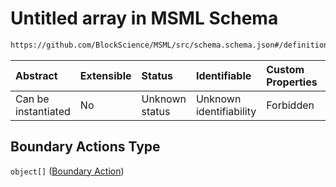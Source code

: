 # Untitled array in MSML Schema

```txt
https://github.com/BlockScience/MSML/src/schema.schema.json#/definitions/MSMLSpec/properties/Boundary Actions
```



| Abstract            | Extensible | Status         | Identifiable            | Custom Properties | Additional Properties | Access Restrictions | Defined In                                                                                    |
| :------------------ | :--------- | :------------- | :---------------------- | :---------------- | :-------------------- | :------------------ | :-------------------------------------------------------------------------------------------- |
| Can be instantiated | No         | Unknown status | Unknown identifiability | Forbidden         | Allowed               | none                | [schema.schema.json\*](../../out/math_spec_mapping/schema.schema.json "open original schema") |

## Boundary Actions Type

`object[]` ([Boundary Action](schema-definitions-boundary-action.md))
